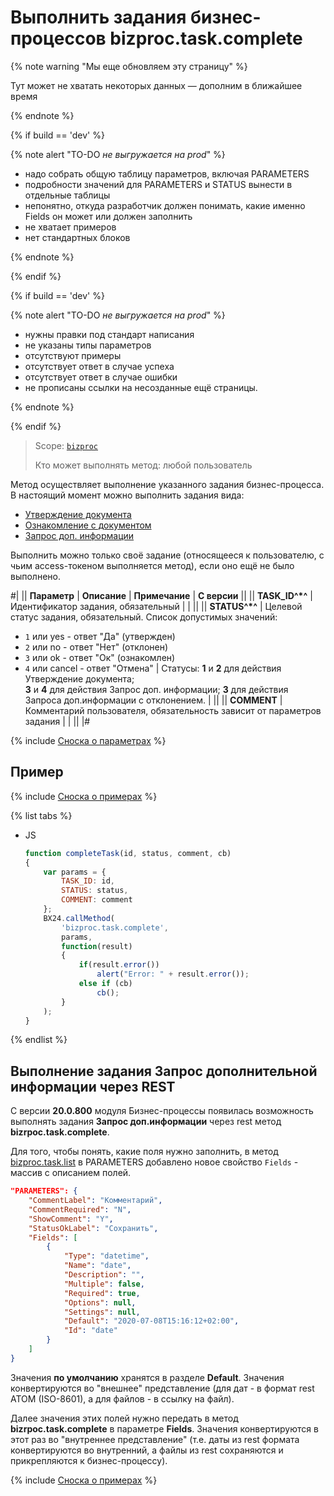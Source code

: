 # Выполнить задания бизнес-процессов bizproc.task.complete

{% note warning "Мы еще обновляем эту страницу" %}

Тут может не хватать некоторых данных — дополним в ближайшее время

{% endnote %}

{% if build == 'dev' %}

{% note alert "TO-DO _не выгружается на prod_" %}

- надо собрать общую таблицу параметров, включая PARAMETERS
- подробности значений для PARAMETERS и STATUS вынести в отдельные таблицы
- непонятно, откуда разработчик должен понимать, какие именно Fields он может или должен заполнить
- не хватает примеров
- нет стандартных блоков

{% endnote %}

{% endif %}

{% if build == 'dev' %}

{% note alert "TO-DO _не выгружается на prod_" %}

- нужны правки под стандарт написания
- не указаны типы параметров
- отсутствуют примеры
- отсутствует ответ в случае успеха
- отсутствует ответ в случае ошибки
- не прописаны ссылки на несозданные ещё страницы.

{% endnote %}

{% endif %}

> Scope: [`bizproc`](../../scopes/permissions.md)
>
> Кто может выполнять метод: любой пользователь

Метод осуществляет выполнение указанного задания бизнес-процесса. В настоящий момент можно выполнить задания вида:

- [Утверждение документа](https://dev.1c-bitrix.ru/learning/course/index.php?COURSE_ID=57&LESSON_ID=3771)
- [Ознакомление с документом](https://dev.1c-bitrix.ru/learning/course/index.php?COURSE_ID=57&LESSON_ID=3783)
- [Запрос доп. информации](https://dev.1c-bitrix.ru/learning/course/index.php?COURSE_ID=57&LESSON_ID=3782)
  
Выполнить можно только своё задание (относящееся к пользователю, с чьим access-токеном выполняется метод), если оно ещё не было выполнено.

#|
|| **Параметр** | **Описание** | **Примечание** | **С версии** ||
|| **TASK_ID^*^** | Идентификатор задания, обязательный | |  ||
|| **STATUS^*^** | Целевой статус задания, обязательный. Список допустимых значений: 

- `1` или yes - ответ "Да" (утвержден)
- `2` или no - ответ "Нет" (отклонен)
- `3` или ok - ответ "Ок" (ознакомлен)
- `4` или cancel - ответ "Отмена" | Статусы: **1** и **2** для действия Утверждение документа; <br> **3** и **4** для действия Запрос доп. информации; **3** для действия Запроса доп.информации с отклонением. |  ||
|| **COMMENT** | Комментарий пользователя, обязательность зависит от параметров задания | |  ||
|#

{% include [Сноска о параметрах](../../../_includes/required.md) %}

## Пример

{% include [Сноска о примерах](../../../_includes/examples.md) %}

{% list tabs %}

- JS

    ```js
    function completeTask(id, status, comment, cb)
    {
        var params = {
            TASK_ID: id,
            STATUS: status,
            COMMENT: comment
        };
        BX24.callMethod(
            'bizproc.task.complete',
            params,
            function(result)
            {
                if(result.error())
                    alert("Error: " + result.error());
                else if (cb)
                    cb();
            }
        );
    }
    ```

{% endlist %}


## Выполнение задания Запрос дополнительной информации через REST

С версии **20.0.800** модуля Бизнес-процессы появилась возможность выполнять задания **Запрос доп.информации** через rest метод **bizrpoc.task.complete**.

Для того, чтобы понять, какие поля нужно заполнить, в метод [bizproc.task.list](.) в PARAMETERS добавлено новое свойство `Fields` - массив с описанием полей.

```json
"PARAMETERS": {
    "CommentLabel": "Комментарий",
    "CommentRequired": "N",
    "ShowComment": "Y",
    "StatusOkLabel": "Сохранить",
    "Fields": [
        {
            "Type": "datetime",
            "Name": "date",
            "Description": "",
            "Multiple": false,
            "Required": true,
            "Options": null,
            "Settings": null,
            "Default": "2020-07-08T15:16:12+02:00",
            "Id": "date"
        }
    ]
}
```

Значения **по умолчанию** хранятся в разделе **Default**. Значения конвертируются во "внешнее" представление (для дат - в формат rest ATOM (ISO-8601), а для файлов - в ссылку на файл).

Далее значения этих полей нужно передать в метод **bizrpoc.task.complete** в параметре **Fields**. Значения конвертируются в этот раз во "внутреннее представление" (т.е. даты из rest формата конвертируются во внутренний, а файлы из rest сохраняются и прикрепляются к бизнес-процессу).

 {% include [Сноска о примерах](../../../_includes/examples.md) %}